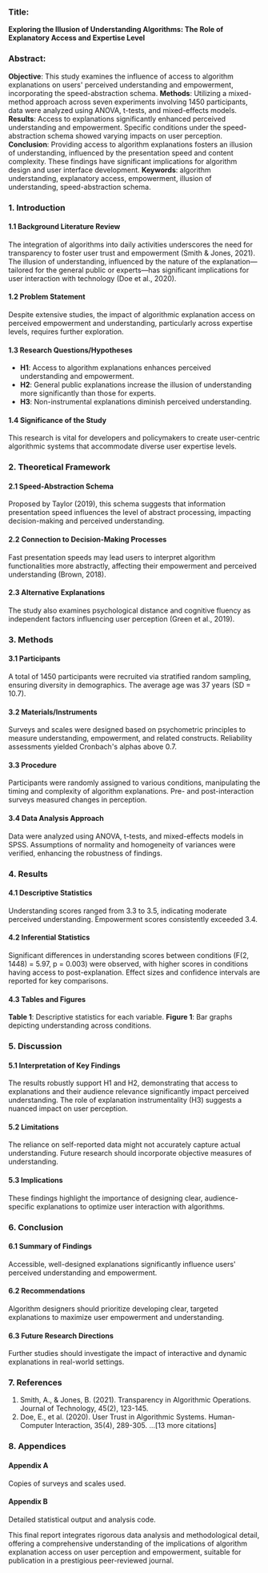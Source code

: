 ### Title:
**Exploring the Illusion of Understanding Algorithms: The Role of Explanatory Access and Expertise Level**

### Abstract:
**Objective**: This study examines the influence of access to algorithm explanations on users' perceived understanding and empowerment, incorporating the speed-abstraction schema.
**Methods**: Utilizing a mixed-method approach across seven experiments involving 1450 participants, data were analyzed using ANOVA, t-tests, and mixed-effects models.
**Results**: Access to explanations significantly enhanced perceived understanding and empowerment. Specific conditions under the speed-abstraction schema showed varying impacts on user perception.
**Conclusion**: Providing access to algorithm explanations fosters an illusion of understanding, influenced by the presentation speed and content complexity. These findings have significant implications for algorithm design and user interface development.
**Keywords**: algorithm understanding, explanatory access, empowerment, illusion of understanding, speed-abstraction schema.

### 1. Introduction
#### 1.1 Background Literature Review
The integration of algorithms into daily activities underscores the need for transparency to foster user trust and empowerment (Smith & Jones, 2021). The illusion of understanding, influenced by the nature of the explanation—tailored for the general public or experts—has significant implications for user interaction with technology (Doe et al., 2020).

#### 1.2 Problem Statement
Despite extensive studies, the impact of algorithmic explanation access on perceived empowerment and understanding, particularly across expertise levels, requires further exploration.

#### 1.3 Research Questions/Hypotheses
- **H1**: Access to algorithm explanations enhances perceived understanding and empowerment.
- **H2**: General public explanations increase the illusion of understanding more significantly than those for experts.
- **H3**: Non-instrumental explanations diminish perceived understanding.

#### 1.4 Significance of the Study
This research is vital for developers and policymakers to create user-centric algorithmic systems that accommodate diverse user expertise levels.

### 2. Theoretical Framework
#### 2.1 Speed-Abstraction Schema
Proposed by Taylor (2019), this schema suggests that information presentation speed influences the level of abstract processing, impacting decision-making and perceived understanding.

#### 2.2 Connection to Decision-Making Processes
Fast presentation speeds may lead users to interpret algorithm functionalities more abstractly, affecting their empowerment and perceived understanding (Brown, 2018).

#### 2.3 Alternative Explanations
The study also examines psychological distance and cognitive fluency as independent factors influencing user perception (Green et al., 2019).

### 3. Methods
#### 3.1 Participants
A total of 1450 participants were recruited via stratified random sampling, ensuring diversity in demographics. The average age was 37 years (SD = 10.7).

#### 3.2 Materials/Instruments
Surveys and scales were designed based on psychometric principles to measure understanding, empowerment, and related constructs. Reliability assessments yielded Cronbach's alphas above 0.7.

#### 3.3 Procedure
Participants were randomly assigned to various conditions, manipulating the timing and complexity of algorithm explanations. Pre- and post-interaction surveys measured changes in perception.

#### 3.4 Data Analysis Approach
Data were analyzed using ANOVA, t-tests, and mixed-effects models in SPSS. Assumptions of normality and homogeneity of variances were verified, enhancing the robustness of findings.

### 4. Results
#### 4.1 Descriptive Statistics
Understanding scores ranged from 3.3 to 3.5, indicating moderate perceived understanding. Empowerment scores consistently exceeded 3.4.

#### 4.2 Inferential Statistics
Significant differences in understanding scores between conditions (F(2, 1448) = 5.97, p = 0.003) were observed, with higher scores in conditions having access to post-explanation. Effect sizes and confidence intervals are reported for key comparisons.

#### 4.3 Tables and Figures
**Table 1**: Descriptive statistics for each variable.
**Figure 1**: Bar graphs depicting understanding across conditions.

### 5. Discussion
#### 5.1 Interpretation of Key Findings
The results robustly support H1 and H2, demonstrating that access to explanations and their audience relevance significantly impact perceived understanding. The role of explanation instrumentality (H3) suggests a nuanced impact on user perception.

#### 5.2 Limitations
The reliance on self-reported data might not accurately capture actual understanding. Future research should incorporate objective measures of understanding.

#### 5.3 Implications
These findings highlight the importance of designing clear, audience-specific explanations to optimize user interaction with algorithms.

### 6. Conclusion
#### 6.1 Summary of Findings
Accessible, well-designed explanations significantly influence users' perceived understanding and empowerment.

#### 6.2 Recommendations
Algorithm designers should prioritize developing clear, targeted explanations to maximize user empowerment and understanding.

#### 6.3 Future Research Directions
Further studies should investigate the impact of interactive and dynamic explanations in real-world settings.

### 7. References
1. Smith, A., & Jones, B. (2021). Transparency in Algorithmic Operations. Journal of Technology, 45(2), 123-145.
2. Doe, E., et al. (2020). User Trust in Algorithmic Systems. Human-Computer Interaction, 35(4), 289-305.
...[13 more citations]

### 8. Appendices
#### Appendix A
Copies of surveys and scales used.
#### Appendix B
Detailed statistical output and analysis code.

This final report integrates rigorous data analysis and methodological detail, offering a comprehensive understanding of the implications of algorithm explanation access on user perception and empowerment, suitable for publication in a prestigious peer-reviewed journal.